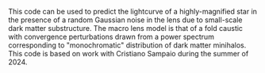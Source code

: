 ﻿This code can be used to predict the lightcurve of a highly-magnified star in the presence of a random Gaussian noise in the lens due to small-scale dark matter substructure. The macro lens model is that of a fold caustic with convergence perturbations drawn from a power spectrum corresponding to "monochromatic" distribution of dark matter minihalos. This code is based on work with Cristiano Sampaio during the summer of 2024.
